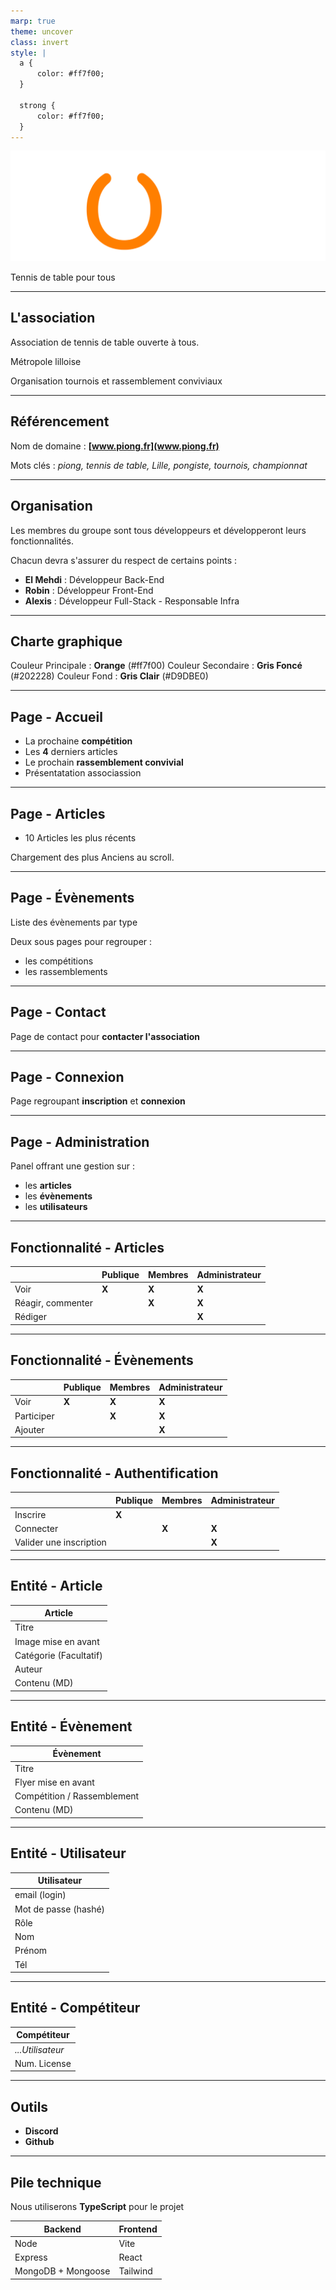 ```yaml
---
marp: true
theme: uncover
class: invert
style: |
  a {
      color: #ff7f00;
  }

  strong {
      color: #ff7f00;
  }
---
```


<!-- _footer: EL AINE El Mehdi - THOMAS Robin - BONAL Alexis -->

![width:500](logo-piong.svg)

Tennis de table pour tous

---

<!-- paginate: true -->

## L'association

Association de tennis de table ouverte à tous.

Métropole lilloise

Organisation tournois et rassemblement conviviaux

---

## Référencement

Nom de domaine : **[www.piong.fr](www.piong.fr)**

Mots clés : _piong, tennis de table, Lille, pongiste, tournois, championnat_

---

## Organisation

Les membres du groupe sont tous développeurs et développeront leurs fonctionnalités.

Chacun devra s'assurer du respect de certains points :

- **El Mehdi** : Développeur Back-End
- **Robin** : Développeur Front-End
- **Alexis** : Développeur Full-Stack - Responsable Infra

---

## Charte graphique

Couleur Principale : **Orange** (#ff7f00)
Couleur Secondaire : **Gris Foncé** (#202228)
Couleur Fond : **Gris Clair** (#D9DBE0)

---

## Page - Accueil

- La prochaine **compétition**
- Les **4** derniers articles
- Le prochain **rassemblement convivial**
- Présentatation associassion

---

## Page - Articles

- 10 Articles les plus récents

Chargement des plus Anciens au scroll.

---

## Page - Évènements

Liste des évènements par type

Deux sous pages pour regrouper :

- les compétitions
- les rassemblements

---

## Page - Contact

Page de contact pour
**contacter l'association**

---

## Page - Connexion

Page regroupant **inscription** et **connexion**

---

## Page - Administration

Panel offrant une gestion sur :

- les **articles**
- les **évènements**
- les **utilisateurs**

---

## Fonctionnalité - Articles

|                   | Publique | Membres | Administrateur |
| ----------------- | -------- | ------- | -------------- |
| Voir              | **X**    | **X**   | **X**          |
| Réagir, commenter |          | **X**   | **X**          |
| Rédiger           |          |         | **X**          |

---

## Fonctionnalité - Évènements

|            | Publique | Membres | Administrateur |
| ---------- | -------- | ------- | -------------- |
| Voir       | **X**    | **X**   | **X**          |
| Participer |          | **X**   | **X**          |
| Ajouter    |          |         | **X**          |

---

## Fonctionnalité - Authentification

|                         | Publique | Membres | Administrateur |
| ----------------------- | -------- | ------- | -------------- |
| Inscrire                | **X**    |         |                |
| Connecter               |          | **X**   | **X**          |
| Valider une inscription |          |         | **X**          |

---

## Entité - Article

| **Article**            |
| ---------------------- |
| Titre                  |
| Image mise en avant    |
| Catégorie (Facultatif) |
| Auteur                 |
| Contenu (MD)           |

---

## Entité - Évènement

| **Évènement**               |
| --------------------------- |
| Titre                       |
| Flyer mise en avant         |
| Compétition / Rassemblement |
| Contenu (MD)                |

---

## Entité - Utilisateur

| **Utilisateur**      |
| -------------------- |
| email (login)        |
| Mot de passe (hashé) |
| Rôle                 |
| Nom                  |
| Prénom               |
| Tél                  |

---

## Entité - Compétiteur

| **Compétiteur**  |
| ---------------- |
| _...Utilisateur_ |
| Num. License     |

---

## Outils

- **Discord**
- **Github**

---

## Pile technique

Nous utiliserons **TypeScript** pour le projet

| **Backend**        | **Frontend** |
| ------------------ | ------------ |
| Node               | Vite         |
| Express            | React        |
| MongoDB + Mongoose | Tailwind     |
